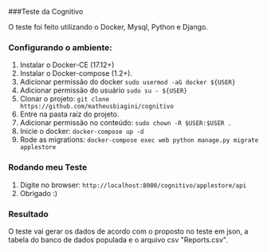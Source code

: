 ###Teste da Cognitivo

O teste foi feito utilizando o Docker, Mysql, Python e Django.

### Configurando o ambiente:

1. Instalar o Docker-CE (17.12+)
2. Instalar o Docker-compose (1.2+).
3. Adicionar permissão do docker `sudo usermod -aG docker ${USER}`
4. Adicionar permissão do usuário `sudo su - ${USER}`
4. Clonar o projeto: `git clone https://github.com/matheusbiagini/cognitivo`
5. Entre na pasta raiz do projeto.
7. Adicionar permissão no conteúdo: `sudo chown -R $USER:$USER .`
8. Inicie o docker: `docker-compose up -d`
9. Rode as migrations: `docker-compose exec web python manage.py migrate applestore`

### Rodando meu Teste
1. Digite no browser: `http://localhost:8000/cognitivo/applestore/api`
2. Obrigado :)

### Resultado ###
O teste vai gerar os dados de acordo com o proposto no teste em json, a tabela do banco de dados populada e o arquivo csv "Reports.csv".
